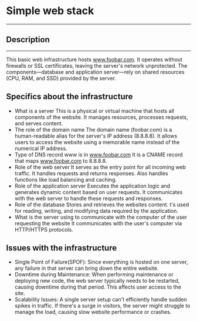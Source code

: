 # **Simple web stack**
---
## **Description**
---
This basic web infrastructure hosts www.foobar.com. It operates without firewalls or SSL certificates, leaving the server's network unprotected.
The components—database and application server—rely on shared resources (CPU, RAM, and SSD) provided by the server.
## **Specifics about the infrastructure**
- What is a server
This is a physical or virtual machine that hosts all components of the website. It manages resources, processes requests, and serves content.
- The role of the domain name
The domain name (foobar.com) is a human-readable alias for the server's IP address (8.8.8.8). It allows users to access the website using a
memorable name instead of the numerical IP address.
- Type of DNS record www is in www.foobar.com
It is a CNAME record that maps www.foobar.com to 8.8.8.8.
- Role of the web server
It serves as the entry point for all incoming web traffic. It handles requests and returns responses. Also handles functions like load balancing
and caching.
- Role of the application server
Executes the application logic and generates dynamic content based on user requests. It communicates with the web server to handle these requests
and responses.
- Role of the database
Stores and retrieves the websites content. t's used for reading, writing, and modifying data required by the application.
- What is the server using to communicate with the computer of the user requesting the website
It communicates with the user's computer via HTTP/HTTPS protocols.
## **Issues with the infrastructure**
- Single Point of Failure(SPOF):
Since everything is hosted on one server, any failure in that server can bring down the entire website.
- Downtime during Maintenance:
When performing maintenance or deploying new code, the web server typically needs to be restarted, causing downtime during that period.
This affects user access to the site.
- Scalability Issues:
A single server setup can't efficiently handle sudden spikes in traffic. If there's a surge in visitors, the server might struggle to manage the
load, causing slow website performance or crashes.
